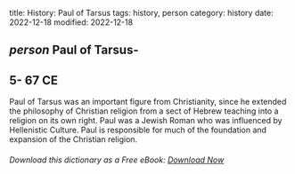 title: History: Paul of Tarsus
tags: history, person
category: history
date: 2022-12-18
modified: 2022-12-18

## _person_ Paul of Tarsus-
 5-
67 CE
-
Paul of Tarsus was an
important figure from Christianity, since he extended the philosophy
of Christian religion from a sect of Hebrew teaching into a religion
on its own right. Paul was a Jewish Roman who was influenced by
Hellenistic Culture. Paul is responsible for much of the foundation
and expansion of the Christian religion.


###### Download *this* dictionary as a Free eBook: [Download Now]({static}static/SerfHistoryDictionary.pdf)


